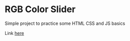 # RGB Color Slider
Simple project to practice some HTML CSS and JS basics

Link [here](https://fmarcio.github.io/rgbColorSlider/)
